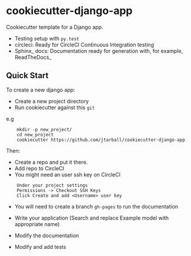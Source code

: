 # cookiecutter-django-app

Cookiecutter template for a Django app. 

* Testing setup with ``py.test``
* circleci: Ready for CircleCI Continuous Integration testing
* Sphinx_ docs: Documentation ready for generation with, for example, ReadTheDocs_

## Quick Start

To create a new django app:
 - Create a new project directory
 - Run cookiecutter against this `git`

e.g
```console
    mkdir -p new_project/
    cd new_project
    cookiecutter https://github.com/jtarball/cookiecutter-django-app
```

Then:
* Create a repo and put it there.
* Add repo to CircleCI
* You might need an user ssh key on CircleCI
```
    Under your project settings
    Permissions -> Checkout SSH Keys
    Click Create and add <Username> user key
```
* You will need to create a branch `gh-pages` to run the documentation

* Write your application (Search and replace Example model with appropriate name)
* Modify the documentation
* Modify and add tests